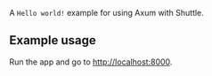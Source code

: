 A `Hello world!` example for using Axum with Shuttle.

## Example usage

Run the app and go to <http://localhost:8000>.
